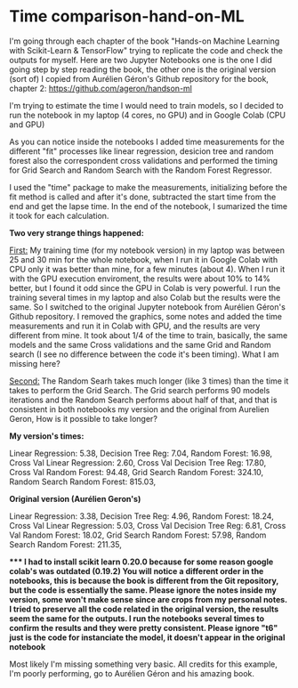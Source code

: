 # Time comparison-hand-on-ML

I'm going through each chapter of the book "Hands-on Machine Learning with Scikit-Learn & TensorFlow" trying to replicate the code and check the outputs for myself. Here are two Jupyter Notebooks one is the one I did going step by step reading the book, the other one is the original version (sort of) I copied from Aurélien Géron's Github repository for the book, chapter 2:
https://github.com/ageron/handson-ml

I'm trying to estimate the time I would need to train models, so I decided to run the notebook in my laptop (4 cores, no GPU) and in Google Colab (CPU and GPU)

As you can notice inside the notebooks I added time measurements for the different "fit" processes like linear regression, desicion tree and random forest also the correspondent cross validations and performed the timing for Grid Search and Random Search with the Random Forest Regressor.

I used the "time" package to make the measurements, initializing before the fit method is called and after it's done, subtracted the start time from the end and get the lapse time. In the end of the notebook, I sumarized the time it took for each calculation.


<B>Two very strange things happened: </B>

<U>First:</U> My training time (for my notebook version) in my laptop was between 25 and 30 min for the whole notebook, when I run it in Google Colab with CPU only it was better than mine, for a few minutes (about 4).
When I run it with the GPU execution enviroment, the results were about 10% to 14% better, but I found it odd since the GPU in Colab is very powerful.
I run the training several times in my laptop and also Colab but the results were the same. So I switched to the original Jupyter notebook from Aurélien Géron's Github repository. I removed the graphics, some notes and added the time measurements and run it in Colab with GPU, and the results are very different from mine. It took about 1/4 of the time to train, basically, the same models and the same Cross validations and the same Grid and Random search (I see no difference between the code it's been timing). What I am missing here?  


<U>Second:</U> The Random Searh takes much longer (like 3 times) than the time it takes to perform the Grid Search. The Grid search performs 90 models iterations and the Random Search performs about half of that, and that is consistent in both notebooks my version and the original from Aurelien Geron, How is it possible to take longer?


<B>My version's times:</B>

Linear Regression: 5.38,
Decision Tree Reg: 7.04,
Random Forest: 16.98,
Cross Val Linear Regression: 2.60,
Cross Val Decision Tree Reg: 17.80,
Cross Val Random Forest: 94.48,
Grid Search Random Forest: 324.10,
Random Search Random Forest: 815.03,



<B>Original version (Aurélien Geron's)</B>

Linear Regression: 3.38,
Decision Tree Reg: 4.96,
Random Forest: 18.24,
Cross Val Linear Regression: 5.03,
Cross Val Decision Tree Reg: 6.81,
Cross Val Random Forest: 18.02,
Grid Search Random Forest: 57.98,
Random Search Random Forest: 211.35,


<B>*** I had to install scikit learn 0.20.0 because for some reason google colab's was outdated (0.19.2)
    You will notice a different order in the notebooks, this is because the book is different from the Git repository, but the code is essentially the same. 
    Please ignore the notes inside my version, some won't make sense since are crops from my personal notes.
    I tried to preserve all the code related in the original version, the results seem the same for the outputs.
    I run the notebooks several times to confirm the results and they were pretty consistent.
    Please ignore "t6" just is the code for instanciate the model, it doesn't appear in the original notebook</B>


Most likely I'm missing something very basic. All credits for this example, I'm poorly performing, go to Aurélien Géron and his amazing book.
